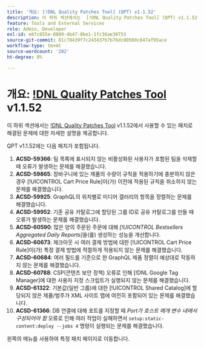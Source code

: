 ```yaml
---
title: '개요: [!DNL Quality Patches Tool] (QPT) v1.1.52'
description: 이 하위 섹션에서는  [!DNL Quality Patches Tool] (QPT) v1.1.52에서 사용할 수 있는 패치로 해결된 문제에 대한 자세한 설명을 제공합니다.
feature: Tools and External Services
role: Admin, Developer
exl-id: e6fc655e-0809-4b47-8be1-1fc36ae30753
source-git-commit: 81c78439f7c243437b7b76dc80560c847af95ace
workflow-type: tm+mt
source-wordcount: '282'
ht-degree: 0%

---
```


# 개요: [!DNL Quality Patches Tool](QPT) v1.1.52

이 하위 섹션에서는 [!DNL Quality Patches Tool](QPT) v1.1.52에서 사용할 수 있는 패치로 해결된 문제에 대한 자세한 설명을 제공합니다.

QPT v1.1.52에는 다음 패치가 포함됩니다.

1. **ACSD-59366**: 팀 목록에 표시되지 않는 비활성화된 사용자가 포함된 팀을 삭제할 때 오류가 발생하는 문제를 해결했습니다.
1. **ACSD-59865**: 장바구니에 있는 제품의 수량이 규칙을 적용하기에 충분하지 않은 경우 [!UICONTROL Cart Price Rule]이(가) 이전에 적용된 규칙을 취소하지 않는 문제를 해결했습니다.
1. **ACSD-59925**: GraphQL의 위치별로 미디어 갤러리의 항목을 정렬하는 문제를 해결했습니다.
1. **ACSD-59952**: 기존 공유 카탈로그에 할당된 그룹 ID로 공유 카탈로그를 만들 때 오류가 발생하는 문제를 해결했습니다.
1. **ACSD-60590**: 많은 양의 주문된 주문에 대해 *[!UICONTROL Bestsellers Aggregated Daily Reports]*&#x200B;을(를) 생성하는 성능을 개선합니다.
1. **ACSD-60673**: 체크아웃 시 여러 결제 방법에 대한 [!UICONTROL Cart Price Rule]이(가) 특정 결제 방법에 적절하게 적용되지 않는 문제를 해결했습니다.
1. **ACSD-60684**: 여러 필드를 기준으로 한 GraphQL 제품 정렬이 예상대로 작동하지 않는 문제를 해결했습니다.
1. **ACSD-60788**: CSP(콘텐츠 보안 정책) 오류로 인해 [!DNL Google Tag Manager]에 대한 사용자 지정 스크립트가 실행되지 않는 문제를 해결했습니다.
1. **ACSD-61322**: 기본값(일반 그룹)에 대한 [!UICONTROL Shared Catalog]에 할당되지 않은 제품/범주가 XML 사이트 맵에 여전히 포함되어 있는 문제를 해결했습니다.
1. **ACSD-61366**: DB 연결에 대해 포트를 지정할 때 *Port가 호스트 매개 변수 내에서 구성되어야 함* 오류로 인해 여러 작업이 실패하면서 `setup:static-content:deploy --jobs 4` 명령이 실행되는 문제를 해결했습니다.

왼쪽의 메뉴를 사용하여 특정 패치 페이지로 이동합니다.
